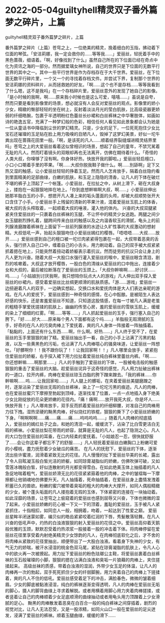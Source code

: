 # 2022-05-04guiltyhell精灵双子番外篇梦之碎片，上篇



guiltyhell精灵双子番外篇梦之碎片，上篇



  番外篇梦之碎片（上篇）苍穹之上，一位绝美的精灵，挽着细白的玉指，拂动着下位面的琴弦。「安洁莉娜，我一定会救你的……等等我……」爱丽丝，轻抚着手中的黑色蔷薇，细语着。「啊，好像找到了什么」虽然自己所在的下位面已经在奇点中化为资讯之海的一部分。然而据爱璃女神所说，自己的世界只是下位面的无数平行世界的其中之一。其中一些平行世界是作为存档存在于大千世界。爱丽丝，在下位面无数平行碎片里，一个又一个的寻找着存档文件。并尝试下界，复制那个世界的安洁莉娜的资料碎片，从而拯救她的好友。「啊……这个也不是存档……等等我看到了什么嗯，这不是我吗」在一个存档碎片里，爱丽丝意外的发现了她自己的影像。「是小时候的我啊，啊……原来我小时候也是这么可爱，嘻嘻……」虽说是自夸，然而只要是看到影像里的场景，想必就沒有人会反对爱丽丝的观点。影像里的娇小少女，精緻的臀部轻轻的坐在树上，反射着淡淡月光的莹白肌肤，比高级瓷器更娇弱的纤细皓腕，包裹于半透明粉红色蕾丝长纱裙和白丝裤袜之中华奢肢体，如画如诗的艳逸五官，充满了一种梦幻般的色彩，相信任何人看见如此景象都会认为她是一位从童话书中降临到尘世的梦幻精灵。只是，少女的足下，一位死死抱住少女比宝石还璀璨的玉足贴在脸上用力吸嗅的丑陋凡人，毁掉了这梦幻美景，好似一坨牛粪出现在蔷薇花田里一般。「啊，是该死的凡人……顺着结界裂缝熘进精灵结界里吗」苍穹之上的大爱丽丝看着这似曾相识的场景，想起了自己的童年，不禁咒駡着无耻的凡人。然而盯着镜头的双眼却再也无法离开，仿佛在期待着什么。「奇怪的人类大叔，你嗅够了沒有啊。你身体好热，快放开我的脚啦。」爱丽丝轻启檀口，小口小口嚼着手里的苹果。「啊……大叔你脱我鞋子做什么。啊……別舔啊」足下又热又湿的触感，让小爱丽丝轻轻的挣着玉足。然而凡人怎肯放手，隔着白丝隐约看到里面精美的足部曲缐，白嫩的肌肤，和玉足上隐隐的清香，让凡人的下体在破烂不堪的裤子上顶起了一个帐篷。小爱丽丝，在拉扯之中，从树上滑下，砸在大叔身上，搂抱在一起狠狠地摔在地上。「你到底想幹嘛啊大叔，啊……」小爱丽丝伸出她那羊脂白玉的小手，想摁开凡人凑上来的垢头蓬面的头颅，却被大叔顺势张开大口含住了小手。小爱丽丝手上残留的清新的苹果汁液，混着爱丽丝玉肌上的体香，被大叔的舌头榨取着，一起顺着大叔的唾液，灌入他的体内。  兴奋的大叔双腿紧紧夹住爱丽丝的一只裹着白丝裤袜的玉腿，不让怀中的精灵少女逃跑。两腿之间少女玉腿剧烈挣扎着，腿跨间传来白丝的触感以及之内温香软玉的滑腻，龟头上的前列腺液磨蹭着裤袜在上面留下一丝前列腺液的水迹让久旷性事的大叔激动的想射精。大叔低吼一声，抬起头狠狠吻住小爱丽丝嫣红的樱唇。「唔唔唔……大叔……放开……」爱丽丝感到自己的檀口被一坨烂肉紧紧得包裹在一起，大叔带着恶臭的舌头，强行挤入自己口中，缠着自己的小舌头，用力刷动着。自己的双手被大叔紧紧抓着摁在地上，只能突然着扭动着娇躯表示着抗议。然而徒劳的抗议只会让身上的凡人更为兴奋。随着大叔一大股口水强行灌入爱丽丝的喉中，爱丽丝眼含清泪，剧烈的咳嗽着。大叔这才放开樱唇，一股白色的清缐从爱丽丝的口中拖出，连接着少女和大叔的，最后被拉断落在了爱丽丝的玉颈上。「大叔你幹嘛啊……好讨厌……呜……」「小姑娘別讨厌我啊，我只想陪你玩点大人的游戏」凡人伸出双手探入爱丽丝的纱裙内，感受着爱丽丝比丝绸更顺滑的肌肤质感。「游……游戏」爱丽丝一边扭避着凡人的双手，一边确实想起，交换口水和爱抚肉体是大人们表达亲昵的游戏。在凡人的爱抚下，爱丽丝感到一种奇怪的感情，在心中酝酿。是被陌生人表达好感的快乐，还是害羞爱丽丝不知道，只知道这股情感，在每一寸被凡人满是老茧的粗糙手掌爱抚搓揉的肌肤上，幽幽的传至心房，羞的爱丽丝的雪肤玉肌上，缓缓的染上了细细的红雾。「啊……等等……」凡人抓起爱丽丝的玉手，强行塞入自己的胯下。「好……好大……原来每个男人下面都有这个吗……」羊脂般无瑕滑腻的玉手，好奇的在凡人的污臭肉棒上下爱抚着，爽的凡人身体一阵接着一阵抽搐着。「黏黏的，上面还有什么东西……啊，什么啊。好热……」凡人终于受不了，在爱丽丝的玉手里狠狠的射了精。爱丽丝抽出手一看，自己的小手上沾满了污黑的黏液，以及一些黄黑色的污垢，也沾满了凡人肉棒噁心的骚臭味道，让爱丽丝一阵想吐。「好髒啊你！！我不跟你玩了！！让我回家啊！！」凡人哪里会放手，紧紧抱住爱丽丝的娇躯，右手探入裙下用力拉扯着爱丽丝纯白裤袜里蕾丝内裤。「啊……你还想幹嘛……啊那里……」凡人的手触到了爱丽丝的下体，一股被电击般的触感狠狠的重击了爱丽丝的大脑。趁爱丽丝诧异于这奇怪的感觉，凡人用力扯破出裤袜的一道口，拉开内裤，肉棒在爱丽丝琼玉白脂的胯下蹭来蹭去。「我的裤袜……你幹嘛啊……呜……让我回家啦……」凡人腿上的髒垢，在夹着爱丽丝美腿磨蹭之时，逐渐沾染了爱丽丝无瑕的白丝裤袜，染上了一坨坨污黑的痕迹。凡人的肉棒，也在爱丽丝蜜穴下摩擦至勃起到顶峰，逐渐找准了位置，一点一点地插入身下绝美少女比刚绽放的花朵更娇嫩的花径内。「痛！痛啊……放开我死大叔，你是坏人……快放开我！」凡人哪肯放手，双手反而抓着爱丽丝的纤细柳腰，对准自己的肉棒用力往下拽。湿热坚硬的黝黑肉棒，好似烧红的铁棍，狠狠的撕下了小爱丽丝娇嫩的下身。「啊啊啊啊……痛……痛……痛……呜呜呜呜……」随着凡人肉棒的彻底插入，爱丽丝的嫣红处子之血，和她的清泪一起，缓缓流下，沾染了比白雪更洁白无瑕的裤袜。小爱丽丝梨花带雨的娇容，就算是无耻的凡人，也起了隐测之心。凡人的大口包住爱丽丝的耳垂，在口内轻柔的爱抚着。「小姑娘忍一忍，很快就舒服了……会让你这辈子都忘不了的舒服……」凡人轻抚着爱丽丝白嫩胸口上粉嫩可爱的小樱桃，盡力抚慰着少女破瓜的痛苦。  在凡人的抚慰下，爱丽丝的下体，逐渐流出些许蜜液，润滑着紧致无比的花径。凡人慢慢的扯下爱丽丝华美的长裙，露出了令人目眩凝玉般白皙光洁的娇躯，如同琼膏凝脂似的娇嫩，仿佛吹弹可破，又如雪莲冰魄般白皙，好似连散射的月光都变得雪白。在如此绝美玉体上抽插着的凡人急促地喘着粗气，爱丽丝娇滑无比的花径紧紧箍着他的肉棒，之中的皱褶每一下摩擦都让他销魂地仿佛要升天。凡人抽搐着，死命抽插着，在爱丽丝身上盡情发洩着积蓄已久的兽欲。粉嫩的蜜穴被带着臭垢的粗大的肉棒大大撑开，如同人偶般精緻的少女，被个蓬头垢面的凡人搂抱着无瑕的玉体，下体紧密的连接在一块抽动着。如此淫靡的场景，让苍穹之上偷窥着的爱丽丝也感到屈辱又兴奋，下体也微微的湿了起来。小爱丽丝娇嫩的花心被一下又一下的顶着，羞耻的爱丽丝，玉手被凡人紧紧抓住，十指相扣，如同恋人一般，相拥着，吻着，一起达到了性爱之巅。  爱丽丝星眸半闭迷蒙如雾，编贝似的皓齿紧紧咬着红润的下唇，秀髮散落轻舞。在凡人兴奋的低吼声中，灼热的白浊液狠狠的射入爱丽丝的花径之中。爱丽丝高仰着天鹅般优雅的玉颈，默默忍受着灼热浓浆一股接着一股的冲击着下体。将肉棒停留在爱丽丝花径里享受着内射绝美精灵少女馀韵的凡人，在肉棒彻底软化之后，才不舍的将肉棒从紧致的花径里抽出，顺便带出了一大股白浊液。看着身下失神的少女，有气无力的娇喘，被汗水浸湿的桃金色双马尾，紧贴在琼膏凝脂的肌肤上，令凡人心中的欲火再一次被撩起。用力扯下爱丽丝的粉色珐瑯公主鞋，将爱丽丝裹着白丝裤袜的玉石般璀璨的小脚，狠狠的摁在沾满白浊液和臭垢一片狼藉的肉棒上，夹住搓揉起来。  高级丝袜的质感，带着白浊液的湿润，外带少女玉足的体温，让凡人的肉棒再一次的勃起，双手死死抓住少女的纤弱脚腕，用力夹着自己的肉棒上下搓揉着，爽的凡人不住的低吼。爱丽丝感受着足下的冲击，满脸春色，微微的皱着细眉。少女的脚底被黏液浸湿，纯白的裤袜逐渐变得透明，凡人的肉棒在爱丽丝无垢的脚心，摄人的脚背曲缐上寻求着解脱。或者用横着用脚心用力夹着肉棒搓揉，或者竖着让自己的肉棒顺着少女足底顺滑的曲缐抽动或者用龟头用力顶蹭着上少女滑腻的足心。  黝黑的肉棒散发着恶臭在白百合一般的纯白裤袜之间穿插着，剧烈的视觉对比，让凡人无法忍受，又是一股浓精，如同火山口一般在爱丽丝的足尖迸发，浸满了爱丽丝的裤袜。顺着玉腿曲缐，缓缓的滑下……


